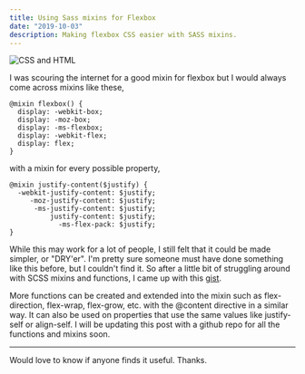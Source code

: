 ```yaml
---
title: Using Sass mixins for Flexbox
date: "2019-10-03"
description: Making flexbox CSS easier with SASS mixins.
---
```

![CSS and HTML](https://images.pexels.com/photos/160107/pexels-photo-160107.jpeg?auto=compress&cs=tinysrgb&dpr=2&h=650&w=940)

I was scouring the internet for a good mixin for flexbox but I would always come across mixins like these,

```
@mixin flexbox() {
  display: -webkit-box;
  display: -moz-box;
  display: -ms-flexbox;
  display: -webkit-flex;
  display: flex;
}
```
with a mixin for every possible property,
```
@mixin justify-content($justify) {
  -webkit-justify-content: $justify;
     -moz-justify-content: $justify;
      -ms-justify-content: $justify;
          justify-content: $justify;
            -ms-flex-pack: $justify;
}
```
While this may work for a lot of people, I still felt that it could be made simpler, or "DRY'er". I'm pretty sure someone must have done something like this before, but I couldn't find it. So after a little bit of struggling around with SCSS mixins and functions, I came up with this [gist](https://gist.github.com/Blazephoenix/aca2ab809fa44937f51452ce64b922c5#file-flexbox-mixins-scss "Flexbox mixins for SASS").

More functions can be created and extended into the mixin such as flex-direction, flex-wrap, flex-grow, etc. with the @content directive in a similar way. It can also be used on properties that use the same values like justify-self or align-self. I will be updating this post with a github repo for all the functions and mixins soon.

---
Would love to know if anyone finds it useful. Thanks.